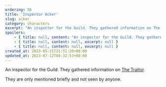 ```yaml
---
ordering: 56
title: 'Inspector Acker'
slug: acker
category: characters
excerpt: "An inspector for the Guild. They gathered information on The Traitor.\nThey are only mentioned briefl..."
spoilers:
    - { title: null, content: "An inspector for the Guild. They gathered information on [The Traitor](/category/characters/the-traitor). The inspector's first name is Vallon.\r\n\r\nThey are only mentioned briefly and not seen by anyone.\r\n\r\n**Pronunciation:**\r\n- val’ un", excerpt: "An inspector for the Guild. They gathered information on The Traitor. The inspector's first name is..." }
    - { title: null, content: null, excerpt: null }
    - { title: null, content: null, excerpt: null }
created_at: 2023-05-21T21:51:20+00:00
updated_at: 2023-07-12T04:32:53+00:00
---
```

An inspector for the Guild. They gathered information on [The Traitor](/category/characters/the-traitor).

They are only mentioned briefly and not seen by anyone.